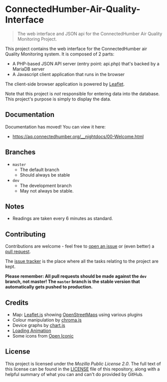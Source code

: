 # ConnectedHumber-Air-Quality-Interface

> The web interface and JSON api for the ConnectedHumber Air Quality Monitoring Project.

This project contains the web interface for the ConnectedHumber air Quality Monitoring system. It is composed of 2 parts:

 - A PHP-based JSON API server (entry point: api.php) that's backed by a MariaDB server
 - A Javascript client application that runs in the browser

The client-side browser application is powered by [Leaflet](https://leafletjs.com/).

Note that this project is _not_ responsible for entering data into the database. This project's purpose is simply to display the data.

## Documentation
Documentation has moved! You can view it here:

 - https://aq.connectedhumber.org/__nightdocs/00-Welcome.html

## Branches
 - `master`
     - The default branch
     - Should always be stable
 - `dev`
     - The development branch
     - May not always be stable.

## Notes
 - Readings are taken every 6 minutes as standard.


## Contributing
Contributions are welcome - feel free to [open an issue](https://github.com/ConnectedHumber/Air-Quality-Web/issues/new) or (even better) a [pull request](https://github.com/ConnectedHumber/Air-Quality-Web/compare).

The [issue tracker](https://github.com/ConnectedHumber/Air-Quality-Web/issues) is the place where all the tasks relating to the project are kept.

**Please remember: All pull requests should be made against the `dev` branch, not master! The `master` branch is the stable version that automatically gets pushed to production.**

## Credits
 - Map: [Leaflet.js](https://leafletjs.com/) showing [OpenStreetMaps](https://www.openstreetmap.org/) using various plugins
 - Colour manipulation by [chroma.js](https://github.com/gka/chroma.js)
 - Device graphs by [chart.js](https://www.chartjs.org)
 - [Loading Animation](https://github.com/SamHerbert/SVG-Loaders)
 - Some icons from [Open Iconic](https://useiconic.com/open)

## License
This project is licensed under the _Mozilla Public License 2.0_. The full text of this license can be found in the [LICENSE](https://github.com/ConnectedHumber/Air-Quality-Web/blob/master/LICENSE) file of this repository, along with a helpful summary of what you can and can't do provided by GitHub.
